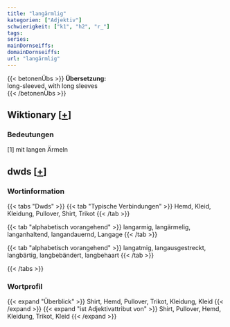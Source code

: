 ```yaml
---
title: "langärmlig"
kategorien: ["Adjektiv"]
schwierigkeit: ["k1", "h2", "r_"]
tags:
series:
mainDornseiffs:
domainDornseiffs:
url: "langärmlig"
---
```


{{< betonenÜbs >}}
**Übersetzung:**  
long-sleeved, with long sleeves  
{{< /betonenÜbs >}}

## Wiktionary [[+](https://de.wiktionary.org/wiki/langärmlig)]

### Bedeutungen
[1] mit langen Ärmeln  



## dwds [[+](https://www.dwds.de/wb/langärmlig)]

### Wortinformation
{{< tabs "Dwds" >}}
{{< tab "Typische Verbindungen" >}}
Hemd, Kleid, Kleidung, Pullover, Shirt, Trikot
{{< /tab >}}

{{< tab "alphabetisch vorangehend" >}}
langarmig, langärmelig, langanhaltend, langandauernd, Langage
{{< /tab >}}

{{< tab "alphabetisch vorangehend" >}}
langatmig, langausgestreckt, langbärtig, langbebändert, langbehaart
{{< /tab >}}

{{< /tabs >}}

### Wortprofil
{{< expand "Überblick" >}} Shirt, Hemd, Pullover, Trikot, Kleidung, Kleid {{< /expand >}}
{{< expand "ist Adjektivattribut von" >}} Shirt, Pullover, Hemd, Kleidung, Trikot, Kleid {{< /expand >}}


